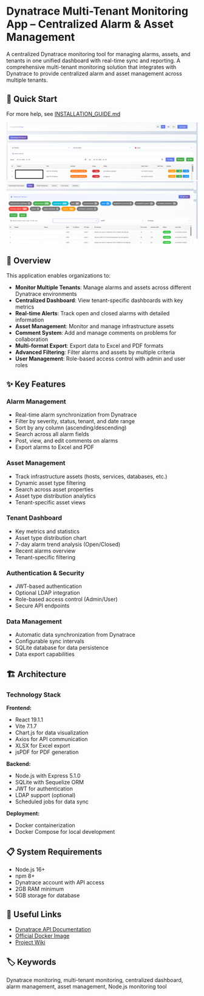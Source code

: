 # Dynatrace Multi-Tenant Monitoring App – Centralized Alarm & Asset Management
A centralized Dynatrace monitoring tool for managing alarms, assets, and tenants in one unified dashboard with real-time sync and reporting.
A comprehensive multi-tenant monitoring solution that integrates with Dynatrace to provide centralized alarm and asset management across multiple tenants.

## 🚀 Quick Start
For more help, see [INSTALLATION_GUIDE.md](./INSTALLATION_GUIDE.md)

![Dynatrace Alarm Monitoring Dashboard](./images/dynatrace-alarm-dashboard.png)
![Multi-Tenant Asset Management Interface](./images/multi-tenant-asset-view.png)

## 🎯 Overview

This application enables organizations to:
- **Monitor Multiple Tenants**: Manage alarms and assets across different Dynatrace environments
- **Centralized Dashboard**: View tenant-specific dashboards with key metrics
- **Real-time Alerts**: Track open and closed alarms with detailed information
- **Asset Management**: Monitor and manage infrastructure assets
- **Comment System**: Add and manage comments on problems for collaboration
- **Multi-format Export**: Export data to Excel and PDF formats
- **Advanced Filtering**: Filter alarms and assets by multiple criteria
- **User Management**: Role-based access control with admin and user roles

## ✨ Key Features

### Alarm Management
- Real-time alarm synchronization from Dynatrace
- Filter by severity, status, tenant, and date range
- Sort by any column (ascending/descending)
- Search across all alarm fields
- Post, view, and edit comments on alarms
- Export alarms to Excel and PDF

### Asset Management
- Track infrastructure assets (hosts, services, databases, etc.)
- Dynamic asset type filtering
- Search across asset properties
- Asset type distribution analytics
- Tenant-specific asset views

### Tenant Dashboard
- Key metrics and statistics
- Asset type distribution chart
- 7-day alarm trend analysis (Open/Closed)
- Recent alarms overview
- Tenant-specific filtering

### Authentication & Security
- JWT-based authentication
- Optional LDAP integration
- Role-based access control (Admin/User)
- Secure API endpoints

### Data Management
- Automatic data synchronization from Dynatrace
- Configurable sync intervals
- SQLite database for data persistence
- Data export capabilities

## 🏗️ Architecture

### Technology Stack

**Frontend:**
- React 19.1.1
- Vite 7.1.7
- Chart.js for data visualization
- Axios for API communication
- XLSX for Excel export
- jsPDF for PDF generation

**Backend:**
- Node.js with Express 5.1.0
- SQLite with Sequelize ORM
- JWT for authentication
- LDAP support (optional)
- Scheduled jobs for data sync

**Deployment:**
- Docker containerization
- Docker Compose for local development

## 📋 System Requirements

- Node.js 16+
- npm 8+
- Dynatrace account with API access
- 2GB RAM minimum
- 5GB storage for database


## 🔗 Useful Links
- [Dynatrace API Documentation](https://www.dynatrace.com/support/help/)
- [Official Docker Image](#)
- [Project Wiki](#)

## 🏷️ Keywords
Dynatrace monitoring, multi-tenant monitoring, centralized dashboard, alarm management, asset management, Node.js monitoring tool

